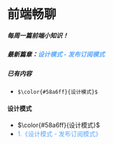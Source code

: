 # 前端畅聊
##### 每周一篇前端小知识！
##### 最新篇章：<font color=#58a6ff >设计模式 - 发布订阅模式</font>
##### 已有内容
- `$\color{#58a6ff}{设计模式}$`
#### 设计模式
- $\color{#58a6ff}{设计模式}$
- <font color=#58a6ff >1.《设计模式 - 发布订阅模式》</font>
